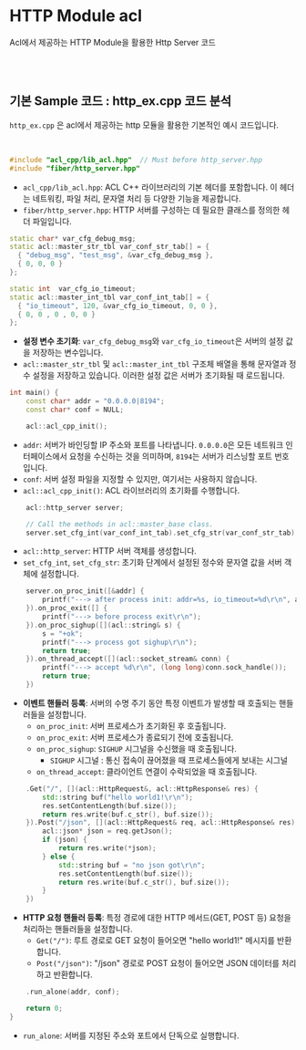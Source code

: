 # HTTP Module acl
Acl에서 제공하는 HTTP Module을 활용한 Http Server 코드

<br><br>


## 기본 Sample 코드 : http_ex.cpp 코드 분석
`http_ex.cpp` 은 acl에서 제공하는 http 모듈을 활용한 기본적인 예시 코드입니다.

<br>

```cpp
#include "acl_cpp/lib_acl.hpp"  // Must before http_server.hpp
#include "fiber/http_server.hpp"
```
- `acl_cpp/lib_acl.hpp`: ACL C++ 라이브러리의 기본 헤더를 포함합니다. 이 헤더는 네트워킹, 파일 처리, 문자열 처리 등 다양한 기능을 제공합니다.
- `fiber/http_server.hpp`: HTTP 서버를 구성하는 데 필요한 클래스를 정의한 헤더 파일입니다.

```cpp
static char* var_cfg_debug_msg;
static acl::master_str_tbl var_conf_str_tab[] = {
  { "debug_msg", "test_msg", &var_cfg_debug_msg },
  { 0, 0, 0 }
};

static int  var_cfg_io_timeout;
static acl::master_int_tbl var_conf_int_tab[] = {
  { "io_timeout", 120, &var_cfg_io_timeout, 0, 0 },
  { 0, 0 , 0 , 0, 0 }
};
```
- **설정 변수 초기화**: `var_cfg_debug_msg`와 `var_cfg_io_timeout`은 서버의 설정 값을 저장하는 변수입니다.
- `acl::master_str_tbl` 및 `acl::master_int_tbl` 구조체 배열을 통해 문자열과 정수 설정을 저장하고 있습니다. 이러한 설정 값은 서버가 초기화될 때 로드됩니다.

```cpp
int main() {
    const char* addr = "0.0.0.0|8194";
    const char* conf = NULL;

    acl::acl_cpp_init();
```
- `addr`: 서버가 바인딩할 IP 주소와 포트를 나타냅니다. `0.0.0.0`은 모든 네트워크 인터페이스에서 요청을 수신하는 것을 의미하며, `8194`는 서버가 리스닝할 포트 번호입니다.
- `conf`: 서버 설정 파일을 지정할 수 있지만, 여기서는 사용하지 않습니다.
- `acl::acl_cpp_init()`: ACL 라이브러리의 초기화를 수행합니다.

```cpp
    acl::http_server server;

    // Call the methods in acl::master_base class.
    server.set_cfg_int(var_conf_int_tab).set_cfg_str(var_conf_str_tab);
```
- `acl::http_server`: HTTP 서버 객체를 생성합니다.
- `set_cfg_int`, `set_cfg_str`: 초기화 단계에서 설정된 정수와 문자열 값을 서버 객체에 설정합니다.

```cpp
    server.on_proc_init([&addr] {
        printf("---> after process init: addr=%s, io_timeout=%d\r\n", addr, var_cfg_io_timeout);
    }).on_proc_exit([] {
        printf("---> before process exit\r\n");
    }).on_proc_sighup([](acl::string& s) {
        s = "+ok";
        printf("---> process got sighup\r\n");
        return true;
    }).on_thread_accept([](acl::socket_stream& conn) {
        printf("---> accept %d\r\n", (long long)conn.sock_handle());
        return true;
    })
```
- **이벤트 핸들러 등록**: 서버의 수명 주기 동안 특정 이벤트가 발생할 때 호출되는 핸들러들을 설정합니다.
    - `on_proc_init`: 서버 프로세스가 초기화된 후 호출됩니다.
    - `on_proc_exit`: 서버 프로세스가 종료되기 전에 호출됩니다.
    - `on_proc_sighup`: `SIGHUP` 시그널을 수신했을 때 호출됩니다.
      + `SIGHUP` 시그널 : 통신 접속이 끊어졌을 때 프로세스들에게 보내는 시그널
    - `on_thread_accept`: 클라이언트 연결이 수락되었을 때 호출됩니다.

```cpp
    .Get("/", [](acl::HttpRequest&, acl::HttpResponse& res) {
        std::string buf("hello world1!\r\n");
        res.setContentLength(buf.size());
        return res.write(buf.c_str(), buf.size());
    }).Post("/json", [](acl::HttpRequest& req, acl::HttpResponse& res) {
        acl::json* json = req.getJson();
        if (json) {
            return res.write(*json);
        } else {
            std::string buf = "no json got\r\n";
            res.setContentLength(buf.size());
            return res.write(buf.c_str(), buf.size());
        }
    })
```
- **HTTP 요청 핸들러 등록**: 특정 경로에 대한 HTTP 메서드(GET, POST 등) 요청을 처리하는 핸들러들을 설정합니다.
    - `Get("/")`: 루트 경로로 GET 요청이 들어오면 "hello world1!" 메시지를 반환합니다.
    - `Post("/json")`: "/json" 경로로 POST 요청이 들어오면 JSON 데이터를 처리하고 반환합니다.

```cpp
    .run_alone(addr, conf);

    return 0;
}
```
- `run_alone`: 서버를 지정된 주소와 포트에서 단독으로 실행합니다.

